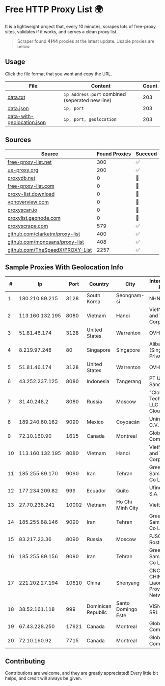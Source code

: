 
# Free HTTP Proxy List 🌍

It is a lightweight project that, every 10 minutes, scrapes lots of free-proxy sites, validates if it works, and serves a clean proxy list.


> Scraper found **4144** proxies at the latest update. Usable proxies are below.

## Usage

Click the file format that you want and copy the URL.


|File|Content|Count|
|----|-------|-----|
|[data.txt](https://raw.githubusercontent.com/themiralay/Proxy-List-World/master/data.txt)|`ip_address:port` combined (seperated new line)|203|
|[data.json](https://raw.githubusercontent.com/themiralay/Proxy-List-World/master/data.json)|`ip, port`|203|
|[data-with-geolocation.json](https://raw.githubusercontent.com/themiralay/Proxy-List-World/master/data-with-geolocation.json)|`ip, port, geolocation`|203|

## Sources

|Source|Found Proxies|Succeed|
|------|-------------|-------|
|[free-proxy-list.net](https://free-proxy-list.net)|300|✅|
|[us-proxy.org](https://www.us-proxy.org)|200|✅|
|[proxydb.net](http://proxydb.net)|0|🚫|
|[free-proxy-list.com](https://free-proxy-list.com/?page=&port=&type%5B%5D=http&type%5B%5D=https&up_time=0&search=Search)|0|🚫|
|[proxy-list.download](https://www.proxy-list.download/HTTP)|0|🚫|
|[vpnoverview.com](https://vpnoverview.com/privacy/anonymous-browsing/free-proxy-servers)|0|🚫|
|[proxyscan.io](https://www.proxyscan.io)|0|🚫|
|[proxylist.geonode.com](https://proxylist.geonode.com/api/proxy-list?limit=300&page=1&sort_by=lastChecked&sort_type=desc&protocols=http,https)|0|🚫|
|[proxyscrape.com](https://api.proxyscrape.com/v2/?request=displayproxies&protocol=http&timeout=10000&country=all&ssl=all&anonymity=all)|579|✅|
|[github.com/clarketm/proxy-list](https://raw.githubusercontent.com/clarketm/proxy-list/master/proxy-list-raw.txt)|400|✅|
|[github.com/monosans/proxy-list](https://raw.githubusercontent.com/monosans/proxy-list/main/proxies/http.txt)|408|✅|
|[github.com/TheSpeedX/PROXY-List](https://raw.githubusercontent.com/TheSpeedX/PROXY-List/master/http.txt)|2257|✅|


## Sample Proxies With Geolocation Info

|#|Ip|Port|Country|City|Internet Service Provider|
|-|--|----|-------|----|-------------------------|
|1|180.210.89.215|3128|South Korea|Seongnam-si|NHNCLOUD|
|2|113.160.132.195|8080|Vietnam|Hanoi|VietNam Post and Telecom Corporation|
|3|51.81.46.174|3128|United States|Warrenton|OVH SAS|
|4|8.219.97.248|80|Singapore|Singapore|Alibaba Cloud (Singapore) Private Limited|
|5|51.81.46.174|3128|United States|Warrenton|OVH SAS|
|6|43.252.237.125|8080|Indonesia|Tangerang|PT Usaha Adi Sanggoro|
|7|31.40.248.2|8080|Russia|Moscow|"Cloud Technologies" LLC trading as Cloud.ru|
|8|189.240.60.162|9090|Mexico|Coyoacán|Uninet S.A. de C.V.|
|9|72.10.160.90|1615|Canada|Montreal|GloboTech Communications|
|10|113.160.132.195|8080|Vietnam|Hanoi|VietNam Post and Telecom Corporation|
|11|185.255.89.170|9090|Iran|Tehran|Green Web Samaneh Novin Co Ltd|
|12|177.234.209.82|999|Ecuador|Quito|Ufinet Panama S.A.|
|13|27.70.238.241|10002|Vietnam|Ho Chi Minh City|Viettel Group|
|14|185.255.88.146|9090|Iran|Tehran|Green Web Samaneh Novin Co Ltd|
|15|83.217.23.36|8090|Russia|Moscow|PJSC Rostelecom|
|16|185.255.89.156|9090|Iran|Tehran|Green Web Samaneh Novin Co Ltd|
|17|221.202.27.194|10810|China|Shenyang|CNC Group CHINA169 Liaoning Province Network|
|18|38.52.161.118|999|Dominican Republic|Santo Domingo Este|VISNETWORK SRL|
|19|67.43.228.250|17921|Canada|Montreal|GloboTech Communications|
|20|72.10.160.92|7715|Canada|Montreal|GloboTech Communications|



## Contributing

Contributions are welcome, and they are greatly appreciated! Every
little bit helps, and credit will always be given.

